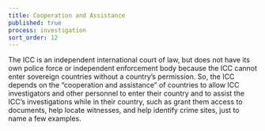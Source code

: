 ```yaml
---
title: Cooperation and Assistance
published: true
process: investigation
sort_order: 12
---
```



The ICC is an independent international court of law, but does not have its own police force or independent enforcement body because the ICC cannot enter sovereign countries without a country’s permission. So, the ICC depends on the “cooperation and assistance” of countries to allow ICC investigators and other personnel to enter their country and to assist the ICC’s investigations while in their country, such as grant them access to documents, help locate witnesses, and help identify crime sites, just to name a few examples.